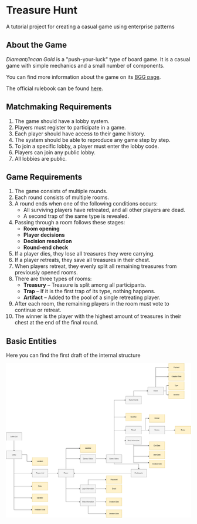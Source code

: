 # Treasure Hunt
A tutorial project for creating a casual game using enterprise patterns

## About the Game

*Diamant/Incan Gold* is a "push-your-luck" type of board game. It is a casual game with simple mechanics and a small number of components.

You can find more information about the game on its [BGG page](https://boardgamegeek.com/boardgame/15512/incan-gold).

The official rulebook can be found [here](https://s3.amazonaws.com/geekdo-files.com/bgg16624?response-content-disposition=inline%3B%20filename%3D%22Diamant_Rules.pdf%22&response-content-type=application%2Fpdf&X-Amz-Content-Sha256=UNSIGNED-PAYLOAD&X-Amz-Algorithm=AWS4-HMAC-SHA256&X-Amz-Credential=AKIAJYFNCT7FKCE4O6TA%2F20250310%2Fus-east-1%2Fs3%2Faws4_request&X-Amz-Date=20250310T221458Z&X-Amz-SignedHeaders=host&X-Amz-Expires=120&X-Amz-Signature=69ebc8f5f280c5054f8bbebd10658f5fc1829f6d16d85064c6cbdbf99a0f4c3a).

## Matchmaking Requirements

1. The game should have a lobby system.
2. Players must register to participate in a game.
3. Each player should have access to their game history.
4. The system should be able to reproduce any game step by step.
5. To join a specific lobby, a player must enter the lobby code.
6. Players can join any public lobby.
7. All lobbies are public.

## Game Requirements

1. The game consists of multiple rounds.
2. Each round consists of multiple rooms.
3. A round ends when one of the following conditions occurs:
   - All surviving players have retreated, and all other players are dead.
   - A second trap of the same type is revealed.
4. Passing through a room follows these stages:
   - **Room opening**
   - **Player decisions**
   - **Decision resolution**
   - **Round-end check**
5. If a player dies, they lose all treasures they were carrying.
6. If a player retreats, they save all treasures in their chest.
7. When players retreat, they evenly split all remaining treasures from previously opened rooms.
8. There are three types of rooms:
   - **Treasury** – Treasure is split among all participants.
   - **Trap** – If it is the first trap of its type, nothing happens.
   - **Artifact** – Added to the pool of a single retreating player.
9. After each room, the remaining players in the room must vote to continue or retreat.
10. The winner is the player with the highest amount of treasures in their chest at the end of the final round.


## Basic Entities

Here you can find the first draft of the internal structure

![MetaStructure.drawio.png](MetaStructure.drawio.png)
